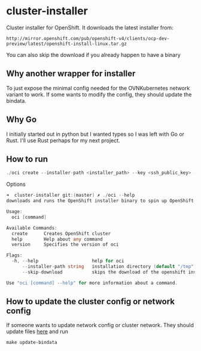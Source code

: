 # cluster-installer
Cluster installer for OpenShift. It downloads the latest installer from:
```
http://mirror.openshift.com/pub/openshift-v4/clients/ocp-dev-preview/latest/openshift-install-linux.tar.gz
```

You can also skip the download if you already happen to have a binary

## Why another wrapper for installer
To just expose the minimal config needed for the OVNKubernetes network variant to work. If some wants to modify the 
config, they should update the bindata.

## Why Go
I initially started out in python but I wanted types so I was left with Go or Rust. I'll use Rust perhaps for my
next project.

## How to run
```go
./oci create --installer-path <installer_path> --key <ssh_public_key> --name my-dev-cluster --platform aws --region us-east-2 --pull-secret <pull_secret_path>
```

Options
```go
➜  cluster-installer git:(master) ✗ ./oci --help
downloads and runs the OpenShift installer binary to spin up OpenShift cluster

Usage:
  oci [command]

Available Commands:
  create      Creates OpenShift cluster
  help        Help about any command
  version     Specifies the version of oci

Flags:
  -h, --help                    help for oci
      --installer-path string   installation directory (default "/tmp")
      --skip-download           skips the download of the openshift install file

Use "oci [command] --help" for more information about a command.
```

## How to update the cluster config or network config
If someone wants to update network config or cluster network. They should update files [here](https://github.com/ravisantoshgudimetla/cluster-installer/tree/master/generated) 
and run
``` shell
make update-bindata
```